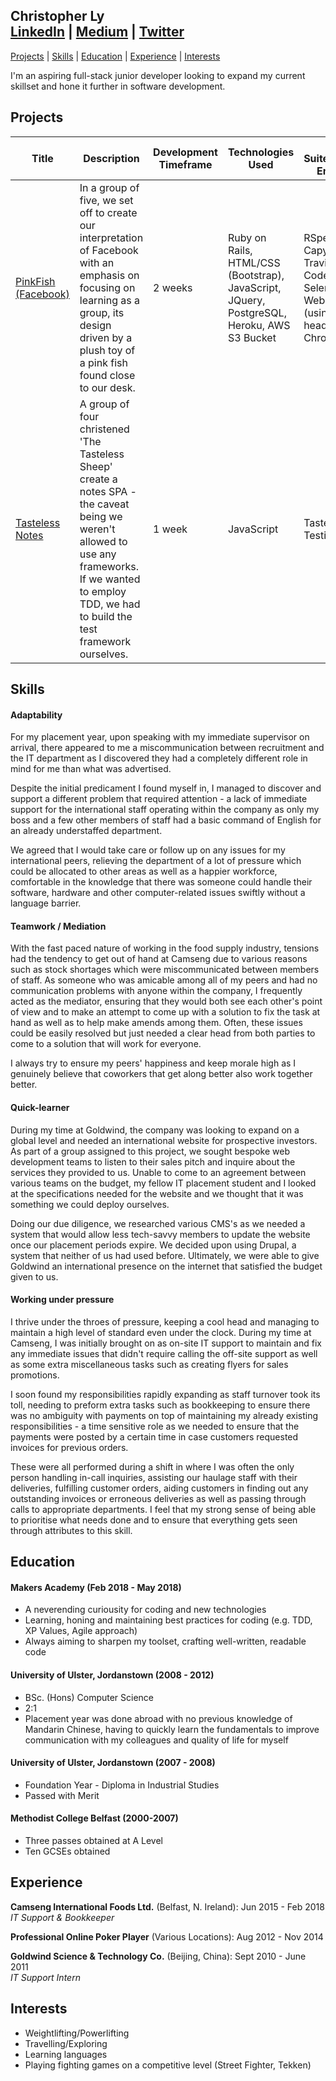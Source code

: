 ## Christopher Ly<br>[LinkedIn](https://www.linkedin.com/in/christopher-ly-83121619/) | [Medium](https://medium.com/@defc0none) | [Twitter](https://twitter.com/fake_roogle) 

[Projects](#projects) | [Skills](#skills) | [Education](#education) | [Experience](#experience) | [Interests](#interests)

I'm an aspiring full-stack junior developer looking to expand my current skillset and hone it further in software development.

## Projects
|Title | Description | Development Timeframe | Technologies Used | Test Suites/CIs/CDs Employed |
|--|--|--|--|--|
| [PinkFish (Facebook)](https://github.com/Hemesh-Unka/acebook-pinkFish) | In a group of five, we set off to create our interpretation of Facebook with an emphasis on focusing on learning as a group, its design driven by a plush toy of a pink fish found close to our desk. | 2 weeks | Ruby on Rails, HTML/CSS (Bootstrap), JavaScript, JQuery, PostgreSQL,  Heroku, AWS S3 Bucket | RSpec, Capybara, Travis, CodeClimate, Selenium-Webdriver (using headless Chrome) |
| [Tasteless Notes](https://github.com/vivianallen/tastelessnotes) | A group of four christened 'The Tasteless Sheep' create a notes SPA - the caveat being we weren't allowed to use any frameworks. If we wanted to employ TDD, we had to build the test framework ourselves.  | 1 week | JavaScript | Tasteless Testing Suite  |

## Skills

#### Adaptability

For my placement year, upon speaking with my immediate supervisor on arrival, there appeared to me a miscommunication between recruitment and the IT department as I discovered they had a completely different role in mind for me than what was advertised.

Despite the initial predicament I found myself in, I managed to discover and support a different problem that required attention - a lack of immediate support for the international staff operating within the company as only my boss and a few other members of staff had a basic command of English for an already understaffed department.

We agreed that I would take care or follow up on any issues for my international peers, relieving the department of a lot of pressure which could be allocated to other areas as well as a happier workforce, comfortable in the knowledge that there was someone could handle their software, hardware and other computer-related issues swiftly without a language barrier.

#### Teamwork / Mediation

With the fast paced nature of working in the food supply industry, tensions had the tendency to get out of hand at Camseng due to various reasons such as stock shortages which were miscommunicated between members of staff. As someone who was amicable among all of my peers and had no communication problems with anyone within the company, I frequently acted as the mediator, ensuring that they would both see each other's point of view and to make an attempt to come up with a solution to fix the task at hand as well as to help make amends among them. Often, these issues could be easily resolved but just needed a clear head from both parties to come to a solution that will work for everyone.

I always try to ensure my peers' happiness and keep morale high as I genuinely believe that coworkers that get along better also work together better.

#### Quick-learner

During my time at Goldwind, the company was looking to expand on a global level and needed an international website for prospective investors. As part of a group assigned to this project, we sought bespoke web development teams to listen to their sales pitch and inquire about the services they provided to us. Unable to come to an agreement between various teams on the budget, my fellow IT placement student and I looked at the specifications needed for the website and we thought that it was something we could deploy ourselves.

Doing our due diligence, we researched various CMS's as we needed a system that would allow less tech-savvy members to update the website once our placement periods expire. We decided upon using Drupal, a system that neither of us had used before. Ultimately, we were able to give Goldwind an international presence on the internet that satisfied the budget given to us.

#### Working under pressure

I thrive under the throes of pressure, keeping a cool head and managing to maintain a high level of standard even under the clock. During my time at Camseng, I was initially brought on as on-site IT support to maintain and fix any immediate issues that didn't require calling the off-site support as well as some extra miscellaneous tasks such as creating flyers for sales promotions.

I soon found my responsibilities rapidly expanding as staff turnover took its toll, needing to preform extra tasks such as bookkeeping to ensure there was no ambiguity with payments on top of maintaining my already existing responsibilities - a time sensitive role as we needed to ensure that the payments were posted by a certain time in case customers requested invoices for previous orders.

These were all performed during a shift in where I was often the only person handling in-call inquiries, assisting our haulage staff with their deliveries, fulfilling customer orders, aiding customers in finding out any outstanding invoices or erroneous deliveries as well as passing through calls to appropriate departments. I feel that my strong sense of being able to prioritise what needs done and to ensure that everything gets seen through attributes to this skill.

## Education

#### Makers Academy (Feb 2018 - May 2018)

- A neverending curiousity for coding and new technologies
- Learning, honing and maintaining best practices for coding (e.g. TDD, XP Values, Agile approach)
- Always aiming to sharpen my toolset, crafting well-written, readable code

#### University of Ulster, Jordanstown (2008 - 2012)

- BSc. (Hons) Computer Science
- 2:1
- Placement year was done abroad with no previous knowledge of Mandarin Chinese, having to quickly learn the fundamentals to improve communication with my colleagues and quality of life for myself

#### University of Ulster, Jordanstown (2007 - 2008)

- Foundation Year - Diploma in Industrial Studies
- Passed with Merit

#### Methodist College Belfast (2000-2007)

- Three passes obtained at A Level
- Ten GCSEs obtained

## Experience

**Camseng International Foods Ltd.** (Belfast, N. Ireland): Jun 2015 - Feb 2018  
*IT Support & Bookkeeper*

**Professional Online Poker Player** (Various Locations): Aug 2012 - Nov 2014

**Goldwind Science & Technology Co.** (Beijing, China): Sept 2010 - June 2011  
*IT Support Intern*

## Interests

* Weightlifting/Powerlifting
* Travelling/Exploring
* Learning languages
* Playing fighting games on a competitive level (Street Fighter, Tekken)
